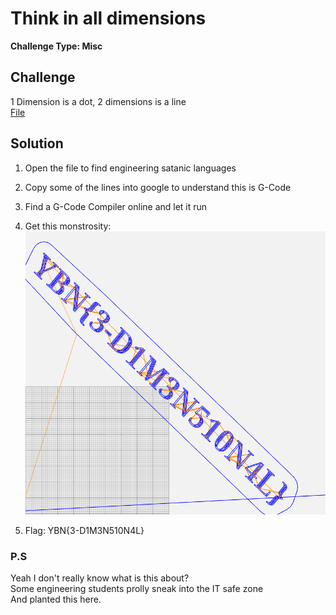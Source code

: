 # Think in all dimensions

**Challenge Type: Misc**  

## Challenge

1 Dimension is a dot, 2 dimensions is a line
<br>
[File](Frantic_Inari-Esboo.txt)
<br>
## Solution 

1) Open the file to find engineering satanic languages
2) Copy some of the lines into google to understand this is G-Code
3) Find a G-Code Compiler online and let it run
4) Get this monstrosity: 
![Ans](image.png)

5) Flag: YBN{3-D1M3N510N4L}
### P.S 

Yeah I don't really know what is this about? <br>
Some engineering students prolly sneak into the IT safe zone <br>
And planted this here. 